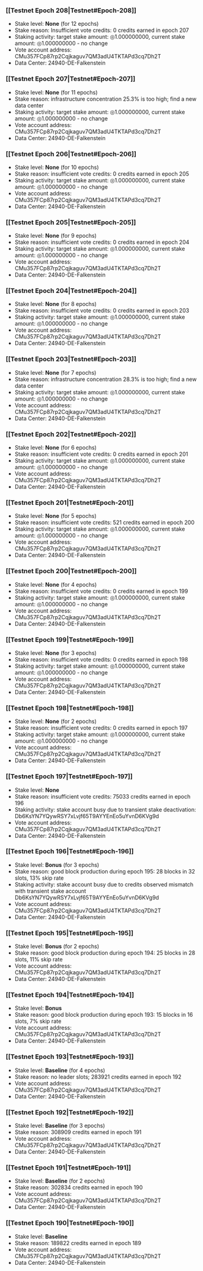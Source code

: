### [[Testnet Epoch 208|Testnet#Epoch-208]]
* Stake level: **None** (for 12 epochs)
* Stake reason: Insufficient vote credits: 0 credits earned in epoch 207
* Staking activity: target stake amount: ◎1.000000000, current stake amount: ◎1.000000000 - no change
* Vote account address: CMu357FCp87rp2Cqjkaguv7QM3adU4TKTAPd3cq7Dh2T
* Data Center: 24940-DE-Falkenstein
### [[Testnet Epoch 207|Testnet#Epoch-207]]
* Stake level: **None** (for 11 epochs)
* Stake reason: infrastructure concentration 25.3% is too high; find a new data center
* Staking activity: target stake amount: ◎1.000000000, current stake amount: ◎1.000000000 - no change
* Vote account address: CMu357FCp87rp2Cqjkaguv7QM3adU4TKTAPd3cq7Dh2T
* Data Center: 24940-DE-Falkenstein
### [[Testnet Epoch 206|Testnet#Epoch-206]]
* Stake level: **None** (for 10 epochs)
* Stake reason: insufficient vote credits: 0 credits earned in epoch 205
* Staking activity: target stake amount: ◎1.000000000, current stake amount: ◎1.000000000 - no change
* Vote account address: CMu357FCp87rp2Cqjkaguv7QM3adU4TKTAPd3cq7Dh2T
* Data Center: 24940-DE-Falkenstein
### [[Testnet Epoch 205|Testnet#Epoch-205]]
* Stake level: **None** (for 9 epochs)
* Stake reason: insufficient vote credits: 0 credits earned in epoch 204
* Staking activity: target stake amount: ◎1.000000000, current stake amount: ◎1.000000000 - no change
* Vote account address: CMu357FCp87rp2Cqjkaguv7QM3adU4TKTAPd3cq7Dh2T
* Data Center: 24940-DE-Falkenstein
### [[Testnet Epoch 204|Testnet#Epoch-204]]
* Stake level: **None** (for 8 epochs)
* Stake reason: insufficient vote credits: 0 credits earned in epoch 203
* Staking activity: target stake amount: ◎1.000000000, current stake amount: ◎1.000000000 - no change
* Vote account address: CMu357FCp87rp2Cqjkaguv7QM3adU4TKTAPd3cq7Dh2T
* Data Center: 24940-DE-Falkenstein
### [[Testnet Epoch 203|Testnet#Epoch-203]]
* Stake level: **None** (for 7 epochs)
* Stake reason: infrastructure concentration 28.3% is too high; find a new data center
* Staking activity: target stake amount: ◎1.000000000, current stake amount: ◎1.000000000 - no change
* Vote account address: CMu357FCp87rp2Cqjkaguv7QM3adU4TKTAPd3cq7Dh2T
* Data Center: 24940-DE-Falkenstein
### [[Testnet Epoch 202|Testnet#Epoch-202]]
* Stake level: **None** (for 6 epochs)
* Stake reason: insufficient vote credits: 0 credits earned in epoch 201
* Staking activity: target stake amount: ◎1.000000000, current stake amount: ◎1.000000000 - no change
* Vote account address: CMu357FCp87rp2Cqjkaguv7QM3adU4TKTAPd3cq7Dh2T
* Data Center: 24940-DE-Falkenstein
### [[Testnet Epoch 201|Testnet#Epoch-201]]
* Stake level: **None** (for 5 epochs)
* Stake reason: insufficient vote credits: 521 credits earned in epoch 200
* Staking activity: target stake amount: ◎1.000000000, current stake amount: ◎1.000000000 - no change
* Vote account address: CMu357FCp87rp2Cqjkaguv7QM3adU4TKTAPd3cq7Dh2T
* Data Center: 24940-DE-Falkenstein
### [[Testnet Epoch 200|Testnet#Epoch-200]]
* Stake level: **None** (for 4 epochs)
* Stake reason: insufficient vote credits: 0 credits earned in epoch 199
* Staking activity: target stake amount: ◎1.000000000, current stake amount: ◎1.000000000 - no change
* Vote account address: CMu357FCp87rp2Cqjkaguv7QM3adU4TKTAPd3cq7Dh2T
* Data Center: 24940-DE-Falkenstein
### [[Testnet Epoch 199|Testnet#Epoch-199]]
* Stake level: **None** (for 3 epochs)
* Stake reason: insufficient vote credits: 0 credits earned in epoch 198
* Staking activity: target stake amount: ◎1.000000000, current stake amount: ◎1.000000000 - no change
* Vote account address: CMu357FCp87rp2Cqjkaguv7QM3adU4TKTAPd3cq7Dh2T
* Data Center: 24940-DE-Falkenstein
### [[Testnet Epoch 198|Testnet#Epoch-198]]
* Stake level: **None** (for 2 epochs)
* Stake reason: insufficient vote credits: 0 credits earned in epoch 197
* Staking activity: target stake amount: ◎1.000000000, current stake amount: ◎1.000000000 - no change
* Vote account address: CMu357FCp87rp2Cqjkaguv7QM3adU4TKTAPd3cq7Dh2T
* Data Center: 24940-DE-Falkenstein
### [[Testnet Epoch 197|Testnet#Epoch-197]]
* Stake level: **None**
* Stake reason: insufficient vote credits: 75033 credits earned in epoch 196
* Staking activity: stake account busy due to transient stake deactivation: Db6KsYN7YQywRSY7xLvjf65T9AYYEnEo5uYvnD6KVg9d
* Vote account address: CMu357FCp87rp2Cqjkaguv7QM3adU4TKTAPd3cq7Dh2T
* Data Center: 24940-DE-Falkenstein
### [[Testnet Epoch 196|Testnet#Epoch-196]]
* Stake level: **Bonus** (for 3 epochs)
* Stake reason: good block production during epoch 195: 28 blocks in 32 slots, 13% skip rate
* Staking activity: stake account busy due to credits observed mismatch with transient stake account Db6KsYN7YQywRSY7xLvjf65T9AYYEnEo5uYvnD6KVg9d
* Vote account address: CMu357FCp87rp2Cqjkaguv7QM3adU4TKTAPd3cq7Dh2T
* Data Center: 24940-DE-Falkenstein
### [[Testnet Epoch 195|Testnet#Epoch-195]]
* Stake level: **Bonus** (for 2 epochs)
* Stake reason: good block production during epoch 194: 25 blocks in 28 slots, 11% skip rate
* Vote account address: CMu357FCp87rp2Cqjkaguv7QM3adU4TKTAPd3cq7Dh2T
* Data Center: 24940-DE-Falkenstein
### [[Testnet Epoch 194|Testnet#Epoch-194]]
* Stake level: **Bonus**
* Stake reason: good block production during epoch 193: 15 blocks in 16 slots, 7% skip rate
* Vote account address: CMu357FCp87rp2Cqjkaguv7QM3adU4TKTAPd3cq7Dh2T
* Data Center: 24940-DE-Falkenstein
### [[Testnet Epoch 193|Testnet#Epoch-193]]
* Stake level: **Baseline** (for 4 epochs)
* Stake reason: no leader slots; 283921 credits earned in epoch 192
* Vote account address: CMu357FCp87rp2Cqjkaguv7QM3adU4TKTAPd3cq7Dh2T
* Data Center: 24940-DE-Falkenstein
### [[Testnet Epoch 192|Testnet#Epoch-192]]
* Stake level: **Baseline** (for 3 epochs)
* Stake reason: 308909 credits earned in epoch 191
* Vote account address: CMu357FCp87rp2Cqjkaguv7QM3adU4TKTAPd3cq7Dh2T
* Data Center: 24940-DE-Falkenstein
### [[Testnet Epoch 191|Testnet#Epoch-191]]
* Stake level: **Baseline** (for 2 epochs)
* Stake reason: 302834 credits earned in epoch 190
* Vote account address: CMu357FCp87rp2Cqjkaguv7QM3adU4TKTAPd3cq7Dh2T
* Data Center: 24940-DE-Falkenstein
### [[Testnet Epoch 190|Testnet#Epoch-190]]
* Stake level: **Baseline**
* Stake reason: 189822 credits earned in epoch 189
* Vote account address: CMu357FCp87rp2Cqjkaguv7QM3adU4TKTAPd3cq7Dh2T
* Data Center: 24940-DE-Falkenstein